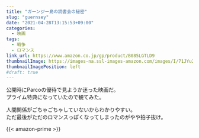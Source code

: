 ```yaml
---
title: "ガーンジー島の読書会の秘密"
slug: "guernsey"
date: "2021-04-28T13:15:53+09:00"
categories:
  - 映画
tags:
  - 戦争
  - ロマンス
link_url: https://www.amazon.co.jp/gp/product/B085LGTLD9
thumbnailImage: https://images-na.ssl-images-amazon.com/images/I/71JYu2MuspL._SX300_.jpg
thumbnailImagePosition: left
#draft: true
---
```

公開時にParcoの優待で見ようか迷った映画だ。  
プライム特典になっていたので観てみた。
<!--more-->
人間関係がごちゃごちゃしていないからわかりやすい。  
ただ最後がただのロマンスっぽくなってしまったのがやや拍子抜け。

{{< amazon-prime >}}
